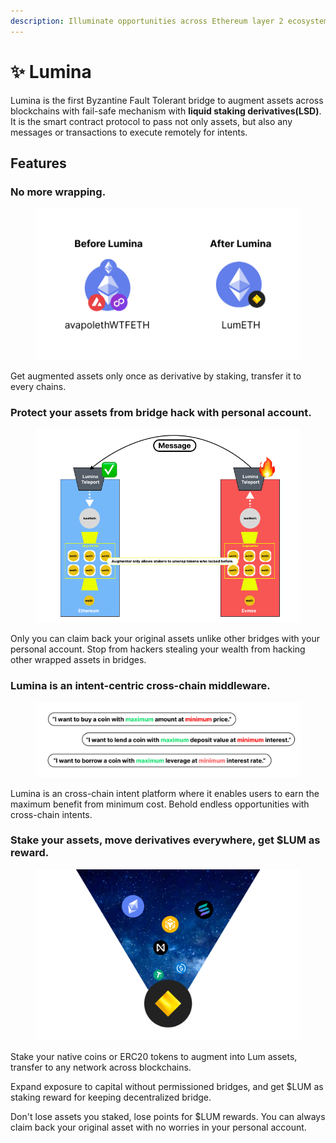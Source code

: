 ```yaml
---
description: Illuminate opportunities across Ethereum layer 2 ecosystem and beyond
---
```


# ✨ Lumina

Lumina is the first Byzantine Fault Tolerant bridge to augment assets across blockchains with fail-safe mechanism with **liquid staking derivatives(LSD)**. It is the smart contract protocol to pass not only assets, but also any messages or transactions to execute remotely for intents.

## Features

### **No more wrapping.**

<figure><img src=".gitbook/assets/no-more-wrapping.png" alt="" width="563"><figcaption></figcaption></figure>

Get augmented assets only once as derivative by staking, transfer it to every chains.

### Protect your assets from bridge hack with personal account.

<figure><img src=".gitbook/assets/augmented (2).png" alt=""><figcaption></figcaption></figure>

Only you can claim back your original assets unlike other bridges with your personal account. Stop from hackers stealing your wealth from hacking other wrapped assets in bridges.

### Lumina is an intent-centric cross-chain middleware.

<figure><img src=".gitbook/assets/intent.png" alt=""><figcaption></figcaption></figure>

Lumina is an cross-chain intent platform where it enables users to earn the maximum benefit from minimum cost. Behold endless opportunities with cross-chain intents.&#x20;

### Stake your assets, move derivatives everywhere, get $LUM as reward.

<figure><img src=".gitbook/assets/staking.png" alt="" width="563"><figcaption></figcaption></figure>

Stake your native coins or ERC20 tokens to augment into Lum assets, transfer to any network across blockchains.

Expand exposure to capital without permissioned bridges, and get $LUM as staking reward for keeping decentralized bridge.

Don't lose assets you staked, lose points for $LUM rewards. You can always claim back your original asset with no worries in your personal account.
